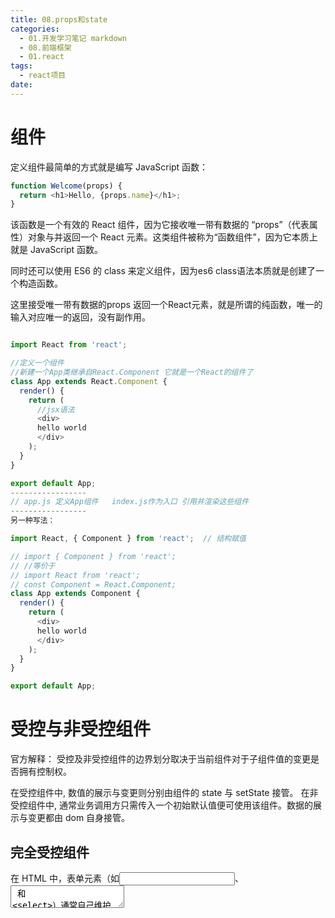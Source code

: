 ```yaml
---
title: 08.props和state
categories:
  - 01.开发学习笔记 markdown
  - 08.前端框架
  - 01.react
tags:
  - react项目
date:
---
```

# 组件

定义组件最简单的方式就是编写 JavaScript 函数：

```javascript 
function Welcome(props) {
  return <h1>Hello, {props.name}</h1>;
}
```
该函数是一个有效的 React 组件，因为它接收唯一带有数据的 “props”（代表属性）对象与并返回一个 React 元素。这类组件被称为“函数组件”，因为它本质上就是 JavaScript 函数。

同时还可以使用 ES6 的 class 来定义组件，因为es6 class语法本质就是创建了一个构造函数。

这里接受唯一带有数据的props 返回一个React元素，就是所谓的纯函数，唯一的输入对应唯一的返回，没有副作用。

```javascript

import React from 'react';

//定义一个组件
//新建一个App类继承自React.Component 它就是一个React的组件了
class App extends React.Component {
  render() {
    return (
      //jsx语法
      <div>
      hello world
      </div>
    );
  }
}

export default App;
-----------------
// app.js 定义App组件   index.js作为入口 引用并渲染这些组件
-----------------
另一种写法：

import React, { Component } from 'react';  // 结构赋值

// import { Component } from 'react';
// //等价于
// import React from 'react';
// const Component = React.Component;
class App extends Component {
  render() {
    return (
      <div>
      hello world
      </div>
    );
  }
}

export default App;

```

# 受控与非受控组件
官方解释：
受控及非受控组件的边界划分取决于当前组件对于子组件值的变更是否拥有控制权。

在受控组件中, 数值的展示与变更则分别由组件的 state 与 setState 接管。
在非受控组件中, 通常业务调用方只需传入一个初始默认值便可使用该组件。数据的展示与变更都由 dom 自身接管。

## 完全受控组件
在 HTML 中，表单元素（如<input>、 <textarea> 和 <select>）通常自己维护 state，并根据用户输入进行更新。而在 React 中，可变状态（mutable state）通常保存在组件的 state 属性中，并且只能通过使用 setState()来更新。

我们可以把两者结合起来，使 React 的 state 成为“唯一数据源”。渲染表单的 React 组件还控制着用户输入过程中表单发生的操作。被 React 以这种方式控制取值的表单输入元素就叫做“受控组件”。

input：
`<input type="text" value={this.state.value} onChange={this.handleChange} />`

由于在表单元素上设置了 value 属性，因此显示的值将始终为 this.state.value，这使得 React 的 state 成为唯一数据源。由于 handlechange 在每次按键时都会执行并更新 React 的 state，因此显示的值将随着用户输入而更新。

对于受控组件来说，输入的值始终由 React 的 state 驱动。你也可以将 value 传递给其他 UI 元素，或者通过其他事件处理函数重置，但这意味着你需要编写更多的代码。

textarea：
在 HTML 中, <textarea> 元素通过其子元素定义其文本:
```html
<textarea>
  你好， 这是在 text area 里的文本
</textarea>
```
而在 React 中，<textarea> 使用 value 属性代替。这样，可以使得使用 <textarea> 的表单和使用单行 input 的表单非常类似：
`<textarea value={this.state.value} onChange={this.handleChange} />`

select：
在 HTML 中，<select> 创建下拉列表标签。例如，如下 HTML 创建了水果相关的下拉列表：
```html
<select>
  <option value="grapefruit">葡萄柚</option>
  <option value="lime">酸橙</option>
  <option selected value="coconut">椰子</option>
  <option value="mango">芒果</option>
</select>
```

请注意，由于 selected 属性的缘故，椰子选项默认被选中。
React 并不会使用 selected 属性，而是在根 select 标签上使用 value 属性。这在受控组件中更便捷，因为您只需要在根标签中更新它。
```js
<select value={this.state.value} onChange={this.handleChange}>
    <option value="grapefruit">葡萄柚</option>
    <option value="lime">酸橙</option>
    <option value="coconut">椰子</option>
    <option value="mango">芒果</option>
</select>
```
总的来说，这使得 <input type="text">, <textarea> 和 <select> 之类的标签都非常相似—它们都接受一个 value 属性，你可以使用它来实现受控组件。

### 受控输入空值
在受控组件上指定 value 的 prop 会阻止用户更改输入。如果你指定了 value，但输入仍可编辑，则可能是你意外地将 value 设置为 undefined 或 null。
`<input value={null} />`

下面的代码演示了这一点。（输入最初被锁定，但在短时间延迟后变为可编辑。）
```js
ReactDOM.createRoot(mountNode).render(<input value="hi" />);

setTimeout(function() {
  ReactDOM.createRoot(mountNode).render(<input value={null} />);
}, 1000);
```
### 受控组件的替代品
有时使用受控组件会很麻烦，因为你需要为数据变化的每种方式都编写事件处理函数，并通过一个 React 组件传递所有的输入 state。当你将之前的代码库转换为 React 或将 React 应用程序与非 React 库集成时，这可能会令人厌烦。在这些情况下，你可能希望使用非受控组件, 这是实现输入表单的另一种方式。

### 成熟的解决方案
如果你想寻找包含验证、追踪访问字段以及处理表单提交的完整解决方案，使用 Formik 是不错的选择。然而，它也是建立在受控组件和管理 state 的基础之上 —— 所以不要忽视学习它们。


## 非受控组件
在大多数情况下，我们推荐使用 受控组件 来处理表单数据。在一个受控组件中，表单数据是由 React 组件来管理的。另一种替代方案是使用非受控组件，这时表单数据将交由 DOM 节点来处理。

要编写一个非受控组件，而不是为每个状态更新都编写数据处理函数，你可以 使用 ref 来从 DOM 节点中获取表单数据。

例如，下面的代码使用非受控组件接受一个表单的值：
```js
class NameForm extends React.Component {
  constructor(props) {
    super(props);
    this.handleSubmit = this.handleSubmit.bind(this);
    this.input = React.createRef();
  }

  handleSubmit(event) {
    alert('A name was submitted: ' + this.input.current.value);
    event.preventDefault();
  }

  render() {
    return (
      <form onSubmit={this.handleSubmit}>
        <label>
          Name:
          <input type="text" ref={this.input} />
        </label>
        <input type="submit" value="Submit" />
      </form>
    );
  }
}
```
因为非受控组件将真实数据储存在 DOM 节点中，所以在使用非受控组件时，有时候反而更容易同时集成 React 和非 React 代码。如果你不介意代码美观性，并且希望快速编写代码，使用非受控组件往往可以减少你的代码量。否则，你应该使用受控组件。

### 默认值defaultValue
在 React 渲染生命周期时，表单元素上的 value 将会覆盖 DOM 节点中的值。在非受控组件中，你经常希望 React 能赋予组件一个初始值，但是不去控制后续的更新。 在这种情况下, 你可以指定一个 defaultValue 属性，而不是 value。在一个组件已经挂载之后去更新 defaultValue 属性的值，不会造成 DOM 上值的任何更新。

```js
render() {
  return (
    <form onSubmit={this.handleSubmit}>
      <label>
        Name:
        <input
          defaultValue="Bob"
          type="text"
          ref={this.input} />
      </label>
      <input type="submit" value="Submit" />
    </form>
  );
}
```
同样，<input type="checkbox"> 和 <input type="radio"> 支持 defaultChecked，<select> 和 <textarea> 支持 defaultValue。

所以受控组件就不要使用defaultValue，通过给value设置的state赋给初始值实现组件默认值功能。

### 文件输入
在 HTML 中，`<input type="file">` 可以让用户选择一个或多个文件上传到服务器，或者通过使用 File API 进行操作。
在 React 中，`<input type="file" />` 始终是一个非受控组件，因为它的值只能由用户设置，而不能通过代码控制。

您应该使用 File API 与文件进行交互。下面的例子显示了如何创建一个 DOM 节点的 ref 从而在提交表单时获取文件的信息。

```js
class FileInput extends React.Component {
  constructor(props) {
    super(props);
    this.handleSubmit = this.handleSubmit.bind(this);
    this.fileInput = React.createRef();
  }
  handleSubmit(event) {
    event.preventDefault();
    alert(
      `Selected file - ${this.fileInput.current.files[0].name}`
    );
  }

  render() {
    return (
      <form onSubmit={this.handleSubmit}>
        <label>
          Upload file:
          <input type="file" ref={this.fileInput} />
        </label>
        <br />
        <button type="submit">Submit</button>
      </form>
    );
  }
}

const root = ReactDOM.createRoot(
  document.getElementById('root')
);
root.render(<FileInput />);
```


# State和Props

## state
state是组件自己管理数据，控制自己的状态，可变；
state的主要作用是用于组件保存、控制以及修改自己的状态，它只能在constructor中初始化，它算是组件的私有属性，不可通过外部访问和修改，只能通过组件内部的this.setState来修改，修改state属性会导致组件的重新渲染。
在组件初始化的时候，通过this.state给组件设定一个初始的state，在第一次render的时候就会用这个数据来渲染组件。

## props

React 元素也可以是用户自定义的组件：
`const element = <Welcome name="Sara" />;`
当 React 元素为用户自定义组件时，它会将 JSX 所接收的属性（attributes）以及子组件（children）转换为单个对象传递给组件，这个对象被称之为 “props”。

例如，这段代码会在页面上渲染 “Hello, Sara”：

```jsx
function Welcome(props) {
  return <h1>Hello, {props.name}</h1>;
}

const element = <Welcome name="Sara" />;
ReactDOM.render(
  element,
  document.getElementById('root')
);
```

props是一个从外部传进组件的参数，主要作为就是从父组件向子组件传递数据，它具有可读性和不变性(不可内部修改)，只能通过外部组件主动传入新的props来重新渲染子组件，否则子组件的props以及展现形式不会改变。

没有state的叫做无状态组件，有state的叫做有状态组件；
多用props，少用state。也就是多写无状态组件。


当组件的state或者props发生改变时render函数就会重新执行
当父组件的render函数被运行时 子组件的render都将被重新运行一次

### props类型和默认props
一个组件的propTypes 和 defaultProps:

父组件向子组件传值 子组件不知道传来的是props还是直接手写的内容 但是可以在子组件中校验。
子组件要确认传的值是固定类型 用propTypes作传值的强校验

``` javascript

import React, { Component } from 'react';
import PropTypes from 'prop-types';

class Todoitem extends Component {

	constructor(props) {
		super(props);
		this.handleClick = this.handleClick.bind(this);
	}

	render() {
		const { content } = this.props;
		return (
			<div onClick = {this.handleClick}>
				{content}
			</div>
		)
	}


	handleClick() {
		const { deleteItem, index } = this.props;
		deleteItem(index);

	}

}


Todoitem.propTypes = {
	content: PropTypes.string.isRequired,   //isRequired表示必须要传递
	deleteItem: PropTypes.func,
	index: PropTypes.number
}

TodoItem.defaultProps = {
  test: 'hello world',
}

export default Todoitem;

// defaultProps 表示如果没有接受到传递的值 给一个默认的值

```
事实上有了ts和hooks组件之后几乎没人这么写class组件了。

## props 和state区别？ 

都是用来保存信息的，用来控制组件的渲染输出，props是传递给组件的（类似于函数的形参），而state是在组件内部被组件自己管理的。

TL；DR：
If a Component needs to alter one of its attributes at some point in time, that attribute should be part of its state, otherwise it should just be a prop for that Component.

When a component needs to keep track of information between renderings the component itself can create, update, and use state.

props contains information set by the parent component (although defaults can be set) and should not be changed.state contains “private” information for the component to initialise, change, and use on it’s own.

Should this Component have state?

state is optional. Since state increases complexity and reduces predictability, a Component without state is preferable. Even though you clearly can't do without state in an interactive app, you should avoid having too many Stateful Components.

Stateless Component — Only props, no state. There's not much going on besides the render() function and all their logic revolves around the props they receive. This makes them very easy to follow (and test for that matter). We sometimes call these dumb-as-f*ck Components (which turns out to be the only way to misuse the F-word in the English language).

纯props提供数据模型，没有自身state的组件，react称之为无状态组件，官方是推崇这种组件的，易于跟踪数据流，测试用例编写简单，只要能写无状态组件，那一定是首选。

Stateful Component — Both props and state. We also call these state managers. They are in charge of client-server communication (XHR, web sockets, etc.), processing data and responding to user events. These sort of logistics should be encapsulated in a moderate number of Stateful Components, while all visualization and formatting logic should move downstream into as many Stateless Components as possible.

其实就是容器组件和UI组件的分别。
有状态的组件（容器组件）没有渲染，有渲染的组件（UI组件）没有状态。
展示组件+容器组件这样的实践一直都是社区提倡的最佳实践，这样的模式有几个好处：

更好的关注分离：
关注点分离是一个在编程中广泛使用的概念。它指的是执行不同操作的逻辑不应被分组或结合在一起。例如我们把获取数据和展示数据放在了同一个组件中就违反了关注点分离。

若要解决这个问题，并且遵循关注点分离，我们应该将两块（即：获取数据和在 UI 上展示）逻辑分开放置在不同的组件。

更好的复用性：
展示和容器分离能达到更好的复用性（HOC一直倡导的容器组件和UI组件分离），相同的展示组件可以同不同的状态组合在一起进一步转化成可复用的容器组件。也就是带状态的逻辑复用方案。

react hook自定义hook实现了对容器组件/UI组件分离方案的替代。

-------

为了正确地构建应用，你首先需要找出应用所需的 state 的最小表示，并根据需要计算出其他所有数据。其中的关键正是 DRY: Don’t Repeat Yourself。只保留应用所需的可变 state 的最小集合，其他数据均由它们计算产生。比如，你要编写一个任务清单应用，你只需要保存一个包含所有事项的数组，而无需额外保存一个单独的 state 变量（用于存储任务个数）。当你需要展示任务个数时，只需要利用该数组的 length 属性即可。

通过问自己以下三个问题，你可以逐个检查相应数据是否属于 state：

1.该数据是否是由父组件通过 props 传递而来的？如果是，那它应该不是 state。
2.该数据是否随时间的推移而保持不变？如果是，那它应该也不是 state。
3.你能否根据其他 state 或 props 计算出该数据的值？如果是，那它也不是 state。


# JSX

在js文件中写html标签
render() return 里只能有一个大的整体标签  
可用fragment占位包裹return的内容 最后在html中不会显示fragment

``` JavaScript
<Content dangerouslySetInnerHTML = {{__html : this.props.content}}> 
// 不转义显示li标签内内容
```

Babel 会把 JSX 转译成一个名为 React.createElement() 函数调用。

以下两种示例代码完全等效：

```js
const element = (
  <h1 className="greeting">
    Hello, world!
  </h1>
);
const element = React.createElement(
  'h1',
  {className: 'greeting'},
  'Hello, world!'
);
```

React.createElement() 会预先执行一些检查，以帮助你编写无错代码，但实际上它创建了一个这样的对象：
```js
// 注意：这是简化过的结构
const element = {
  type: 'h1',
  props: {
    className: 'greeting',
    children: 'Hello, world!'
  }
};
```

这些对象被称为 “React 元素”。它们描述了你希望在屏幕上看到的内容。React 通过读取这些对象，然后使用它们来构建 DOM 以及保持随时更新。



# React事件机制
React基于浏览器的事件机制⾃身实现了⼀套事件机制，包括事件注册、事件的合成、事件冒泡、事件派发等。
当我们在组件上设置事件处理器时，React并不会在该DOM元素上直接绑定事件处理器，而是在React内部自定义一套事件系统，在这个系统上进行统一的事件订阅和分发。
React利用事件委托机制在document上统一监听DOM事件，再根据触发的target将事件分发到具体的组件实例，所以实际上我们在事件里面拿到的event其实并不是原始的DOM事件对象，而是一个合成事件对象。

## 合成事件 syntheticEvent
SyntheticEvent 实例将被传递给你的事件处理函数，它是浏览器的原生事件的跨浏览器包装器。除兼容所有浏览器外，它还拥有和浏览器原生事件相同的接口，包括 stopPropagation() 和 preventDefault()。

如果因为某些原因，当你需要使用浏览器的底层事件时，只需要使用 nativeEvent 属性来获取即可。合成事件与浏览器的原生事件不同，也不会直接映射到原生事件。例如，在 onMouseLeave 事件中 event.nativeEvent 将指向 mouseout 事件。每个 SyntheticEvent 对象都包含以下属性：

```js
boolean bubbles
boolean cancelable
DOMEventTarget currentTarget
boolean defaultPrevented
number eventPhase
boolean isTrusted
DOMEvent nativeEvent
void preventDefault()
boolean isDefaultPrevented()
void stopPropagation()
boolean isPropagationStopped()
void persist()
DOMEventTarget target
number timeStamp
string type
```

React定义一套事件体系的原因： 
* 抹平不同浏览器之间的兼容性差异。这最主要的动机。 
* 事件"合成"，即事件自定义。事件合成既可以处理兼容性问题，也可以用来自定义事件（例如 React 的 onChange 事件）。 
* 可以做更多优化。例如利用事件委托机制，几乎所有事件的触发都代理到了 document，而不是 DOM 节点本身，简化了 DOM 事件处理逻辑，减少了内存开销。（React 自身模拟了一套事件冒泡的机制）
* 提供一个抽象跨平台事件机制。类似 VirtualDOM 抽象了跨平台的渲染方式，合成事件（SyntheticEvent）提供一个抽象的跨平台事件机制。
* 可以干预事件的分发。V16引入 Fiber 架构，React 可以通过干预事件的分发以优化用户的交互体验。

## react事件体系中处理取消事件冒泡
因为采用事件委托机制由一个最顶层的dom统一处理所有事件，当不同版本的 React 组件嵌套使用时，e.stopPropagation()无法正常工作（两个不同版本的事件系统是独立的，都到document已经太晚了

不过在新版 ReactV17 及以后，不再将事件委托到 document 上，而是委托在渲染 React 应用的根 DOM 容器中，使用 rootNode.addEventListener() 监听事件动作去执行相关事件回调。

例如一次button click事件默认冒泡触发顺序是：
rootNode绑定监听器触发；
react事件体系处理合成事件，派发事件，具体dom button的绑定click事件回调触发；
react事件体系结束处理，往上冒泡，根DOM之上的绑定事件触发，如document绑定click事件；

 e.stopPropagation()在没有涉及到原生事件注册只有react事件时使用。用来阻止 React 模拟的事件冒泡，具体dom button绑定事件之后的父级监听事件、document监听事件都不会执行。
 
 react组件代码中绑定的DOM 事件冒泡到document（react17之后改为根组件）上才会触发React的合成事件，所以React 合成事件对象的e.stopPropagation，只能阻止 React 模拟的事件冒泡，并不能阻止真实的 DOM 事件冒泡。
 
e.nativeEvent.stopImmediatePropagation(); 原生事件对象的用于阻止 DOM 事件的进一步捕获或者冒泡，且该元素的后续绑定的相同事件类型的事件也被一并阻止。
e.nativeEvent.stopPropagation();  原生事件对象的用于阻止 DOM 事件的进一步捕获或者冒泡，但react根DOM上绑定的事件体系还是会执行。

从 v0.14 开始，事件处理器返回 false 时，不再阻止事件传递。你可以酌情手动调用 e.stopPropagation() 或 e.preventDefault() 作为替代方案。

## 事件池
17版本之前：react使用事件池管理事件，

Web 端的 React 17 不使用事件池。

SyntheticEvent 对象会被放入池中统一管理。这意味着 SyntheticEvent 对象可以被复用，当所有事件处理函数被调用之后，其所有属性都会被置空。例如，以下代码是无效的：
```js
function handleChange(e) {
  // This won't work because the event object gets reused.
  setTimeout(() => {
    console.log(e.target.value); // Too late!
  }, 100);
}
```
如果你需要在事件处理函数运行之后获取事件对象的属性，你需要调用 e.persist()：

```js
function handleChange(e) {
  // Prevents React from resetting its properties:
  e.persist();

  setTimeout(() => {
    console.log(e.target.value); // Works
  }, 100);
}
```

### 去除事件池
React 17 中移除了 “event pooling（事件池）“。它并不会提高现代浏览器的性能，甚至还会使经验丰富的开发者一头雾水：

function handleChange(e) {
  setData(data => ({
    ...data,
    // This crashes in React 16 and earlier:
    text: e.target.value
  }));
}
这是因为 React 在旧浏览器中重用了不同事件的事件对象，以提高性能，并将所有事件字段在它们之前设置为 null。在 React 16 及更早版本中，使用者必须调用 e.persist() 才能正确的使用该事件，或者正确读取需要的属性。

在 React 17 中，此代码可以按照预期效果执行。旧的事件池优化操作已被完成删除，因此，使用者可以在需要时读取事件字段。

这改变了行为，因此我们将其标记为重大更改，但在实践中我们没有看到它在 Facebook 上造成影响。（甚至还修复了一些错误！）请注意，e.persist() 在 React 事件对象中仍然可用，只是无效果罢了。


# 事件绑定
React 元素的事件处理和 DOM 元素的很相似，但是有一点语法上的不同:

React 事件的命名采用小驼峰式（camelCase），而不是纯小写。
使用 JSX 语法时你需要传入一个函数作为事件处理函数，而不是一个字符串。

例如，传统的 HTML：
```
<button onclick="activateLasers()">
  Activate Lasers
</button>
```
在 React 中略微不同：
```
<button onClick={activateLasers}>
  Activate Lasers
</button>
```

这里不能用`onClick={this.activateLasers()}` 为什么呢？

首先jsx语法中会把{}内当做js执行，这里this.activateLasers()会直接被执行，
其次，即使是`onClick={this.activateLasers}`也不行，因为js中this指向的问题，必须要bind（this）
否则用箭头函数直接解决问题，箭头函数在这属于匿名函数，在点击后执行，且箭头函数在创建时就绑定this到当前域中。

## bind(this)
```
constructor(props) {
    super(props);
    this.state = {isToggleOn: true};

    // 为了在回调中使用 `this`，这个绑定是必不可少的
    this.handleClick = this.handleClick.bind(this);
}
```
你必须谨慎对待 JSX 回调函数中的 this，在 JavaScript 中，class 的方法默认不会绑定 this。如果你忘记绑定 this.handleClick 并把它传入了 onClick，当你调用这个函数的时候 this 的值为 undefined。

这并不是 React 特有的行为；这其实与 JavaScript 函数工作原理有关。通常情况下，如果你没有在方法后面添加 ()，例如 onClick={this.handleClick}，你应该为这个方法绑定 this。

## 两种除了在constructor中bind(this)的方法

### 实验性的 public class fields 语法
你可以使用 class fields 正确的绑定回调函数：
```js
class LoggingButton extends React.Component {
  // 此语法确保 `handleClick` 内的 `this` 已被绑定。
  // 注意: 这是 *实验性* 语法。
  handleClick = () => {
    console.log('this is:', this);
  }

  render() {
    return (
      <button onClick={this.handleClick}>
        Click me
      </button>
    );
  }
}
```

### 回调中使用箭头函数：
```js
class LoggingButton extends React.Component {
  handleClick() {
    console.log('this is:', this);
  }

  render() {
    // 此语法确保 `handleClick` 内的 `this` 已被绑定。
    // jsx里{}内的内容当成js代码会立即执行 这里执行一个箭头函数定义 但并没有运行
    return (
      <button onClick={(e) => this.handleClick(e)}>
        Click me
      </button>
    );
  }
}
```

## 事件绑定示例

``` JavaScript

import React, { Component,Fragment } from 'react';

class Todolist extends Component {

// 构造方法 优先于类里的任何方法执行 
// 代码内容其实就是Todolist()这个构造函数的内容代码
	constructor(props){
		super(props);  //继承父类的构造方法执行一次
    	this.state = {
  		inputValue: '',
  		list: []
  	   }
	}

	render(){
		return (
			<Fragment>
			<div>
				<label htmlFor = "insertArea">输入内容</label> //label  作用是扩大点击范围 点击它聚焦到input标签   for换成htmlFor
				<input
					id = "insertArea"
					className = 'input'  //class 换成className 与‘类’冲突
					value = {this.state.inputValue}    //数据绑定
					onChange = {this.handleInputChange.bind(this)}  //事件监听 通过bind(this)改变handle函数的this作用指向
			   />
			<button>提交</button>
			</div>
			<ul>
				{
					this.state.list.map((item, index) => {
						return (
							<li
								key = {index}
								onClick = {this.handleItemDelete.bind(this, index)}
							>
							{item}
							</li>
						)
					})
				}
			</ul>
			</Fragment>
		)
  }


	handleInputChange(e){
		this.setState({
			inputValue: e.target.value    //改变组件里state的值 不能直接改变 要用setState
		})
		// this.state.inputValue = e.target.value;
	}


	handleBtnClick(){
			this.setState({
				list: [...this.state.list,this.state.inputValue],
				inputValue: ''
			})
	}


	handleItemDelete(index){
			// console.log(index)
			const list= [...this.state.list];     //改变state list里的数据 先拷贝一个副本 作修改 再用setState修改原state里的数据
			list.splice(index, 1);
			this.setState({
				list: list
			})
	}



}

export default Todolist;

```

好了，有了props state的状态概念，jsx作为页面UI框架结构的描述，事件绑定机制，你已经掌握90%react编码技能了。
剩下的就是一些细节api的熟练使用。
coding哲学、设计模式、算法让你的代码更优雅易读。

# 组件化 组件拆分和数据通信

## 组件拆分
还是拆分、封装的coding思维。只不过对于前端来说，一个重大的拆分项就是UI和业务逻辑的分离。

UI组件：负责页面的渲染
容器组件：负责页面的逻辑

无状态组件：
当一个组件内只有render函数时 就可以用无状态组件定义它
```js
const TodoListUI = (props) => {
      return (
        内容
      )
}
```

无状态组件来表示UI组件时，直接纯函数表达，在接收使用父组件传来的值和方法时，就不用写`value ={this.props.inputValue}`了。
直接写 `value = {props.inputValue}`

我的理解 它只是一个函数而已。

最理想情况UI组件当然是无状态组件纯函数最好，但这不代表UI组件就不能有状态只能是无状态组件，UI组件内有些UI相关的控制需要状态去保存非常正常，我们需要抽离的是UI无关的业务逻辑，放到容器组件中，或者到全局状态处理，或者单独的逻辑文件。

组件拆分自然而然就要考虑组件间的数据通信问题。

## 组件通信 

### 父传子：
通过props  属性 来传递数据


### 子传父：
利用回调函数：父组件使用props属性向子组件传递一个函数，子组件携带自己的数据并通过调用该函数向父组件传递数据
父组件调用子组件方法
ref获取整个子组件对象，可以调用子组件中的函数
```html
<div>
  <button onClick={() => {
      this.refs.mychild.handleEvent("父组件传来的");
  }}>子组件</button>
  <Child ref='mychild' />
</div>
```

### 爷孙、跨级、非嵌套组件间通信
1. 层层组件传递props 例如：A组件和B组件之间要通信，A先向C组件通信，C组件通过props和B组件通信，3层组件还能接受，再多层级的props传递代码就非常累赘不直观了。
2. 使用context：生产/消费者模式 context的问题也很多，具体可见状态管理相关内容。主要是数据流向不清晰，容易引起传递值混乱，context的实现也容易造成大量全app层级的rerender高开销。一般只用于app主题等全局配置的数据。
3. 其他的全局状态管理方案redux mobx jotai等等。
4. 自定义的事件机制，发布/订阅模式，通过向事件对象上添加监听器和触发器来实现组件间的通信，本质和context实现是差不多原理，context加上了数据修改后的租组件rerender。通过events、mitt等发布订阅库来实现。缺点是会增加子组件和父组件之间的耦合度，如果嵌套深的话，不易找到父组件。